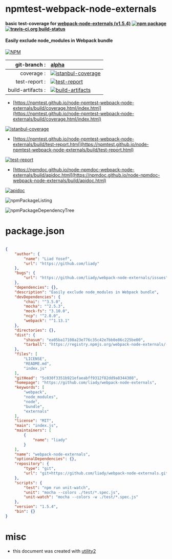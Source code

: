# npmtest-webpack-node-externals

#### basic test-coverage for  [webpack-node-externals (v1.5.4)](https://github.com/liady/webpack-node-externals)  [![npm package](https://img.shields.io/npm/v/npmtest-webpack-node-externals.svg?style=flat-square)](https://www.npmjs.org/package/npmtest-webpack-node-externals) [![travis-ci.org build-status](https://api.travis-ci.org/npmtest/node-npmtest-webpack-node-externals.svg)](https://travis-ci.org/npmtest/node-npmtest-webpack-node-externals)

#### Easily exclude node_modules in Webpack bundle

[![NPM](https://nodei.co/npm/webpack-node-externals.png?downloads=true&downloadRank=true&stars=true)](https://www.npmjs.com/package/webpack-node-externals)

| git-branch : | [alpha](https://github.com/npmtest/node-npmtest-webpack-node-externals/tree/alpha)|
|--:|:--|
| coverage : | [![istanbul-coverage](https://npmtest.github.io/node-npmtest-webpack-node-externals/build/coverage.badge.svg)](https://npmtest.github.io/node-npmtest-webpack-node-externals/build/coverage.html/index.html)|
| test-report : | [![test-report](https://npmtest.github.io/node-npmtest-webpack-node-externals/build/test-report.badge.svg)](https://npmtest.github.io/node-npmtest-webpack-node-externals/build/test-report.html)|
| build-artifacts : | [![build-artifacts](https://npmtest.github.io/node-npmtest-webpack-node-externals/glyphicons_144_folder_open.png)](https://github.com/npmtest/node-npmtest-webpack-node-externals/tree/gh-pages/build)|

- [https://npmtest.github.io/node-npmtest-webpack-node-externals/build/coverage.html/index.html](https://npmtest.github.io/node-npmtest-webpack-node-externals/build/coverage.html/index.html)

[![istanbul-coverage](https://npmtest.github.io/node-npmtest-webpack-node-externals/build/screenCapture.buildCi.browser.%252Ftmp%252Fbuild%252Fcoverage.lib.html.png)](https://npmtest.github.io/node-npmtest-webpack-node-externals/build/coverage.html/index.html)

- [https://npmtest.github.io/node-npmtest-webpack-node-externals/build/test-report.html](https://npmtest.github.io/node-npmtest-webpack-node-externals/build/test-report.html)

[![test-report](https://npmtest.github.io/node-npmtest-webpack-node-externals/build/screenCapture.buildCi.browser.%252Ftmp%252Fbuild%252Ftest-report.html.png)](https://npmtest.github.io/node-npmtest-webpack-node-externals/build/test-report.html)

- [https://npmdoc.github.io/node-npmdoc-webpack-node-externals/build/apidoc.html](https://npmdoc.github.io/node-npmdoc-webpack-node-externals/build/apidoc.html)

[![apidoc](https://npmdoc.github.io/node-npmdoc-webpack-node-externals/build/screenCapture.buildCi.browser.%252Ftmp%252Fbuild%252Fapidoc.html.png)](https://npmdoc.github.io/node-npmdoc-webpack-node-externals/build/apidoc.html)

![npmPackageListing](https://npmtest.github.io/node-npmtest-webpack-node-externals/build/screenCapture.npmPackageListing.svg)

![npmPackageDependencyTree](https://npmtest.github.io/node-npmtest-webpack-node-externals/build/screenCapture.npmPackageDependencyTree.svg)



# package.json

```json

{
    "author": {
        "name": "Liad Yosef",
        "url": "https://github.com/liady"
    },
    "bugs": {
        "url": "https://github.com/liady/webpack-node-externals/issues"
    },
    "dependencies": {},
    "description": "Easily exclude node_modules in Webpack bundle",
    "devDependencies": {
        "chai": "^3.5.0",
        "mocha": "^2.5.3",
        "mock-fs": "3.10.0",
        "ncp": "^2.0.0",
        "webpack": "^1.13.1"
    },
    "directories": {},
    "dist": {
        "shasum": "ea05ba17108a23e776c35c42e7bb0e86c225be00",
        "tarball": "https://registry.npmjs.org/webpack-node-externals/-/webpack-node-externals-1.5.4.tgz"
    },
    "files": [
        "LICENSE",
        "README.md",
        "index.js"
    ],
    "gitHead": "5c030f3351b921efaeabff9312f82dd9a8344308",
    "homepage": "https://github.com/liady/webpack-node-externals",
    "keywords": [
        "webpack",
        "node_modules",
        "node",
        "bundle",
        "externals"
    ],
    "license": "MIT",
    "main": "index.js",
    "maintainers": [
        {
            "name": "liady"
        }
    ],
    "name": "webpack-node-externals",
    "optionalDependencies": {},
    "repository": {
        "type": "git",
        "url": "git+https://github.com/liady/webpack-node-externals.git"
    },
    "scripts": {
        "test": "npm run unit-watch",
        "unit": "mocha --colors ./test/*.spec.js",
        "unit-watch": "mocha --colors -w ./test/*.spec.js"
    },
    "version": "1.5.4",
    "bin": {}
}
```



# misc
- this document was created with [utility2](https://github.com/kaizhu256/node-utility2)
